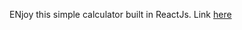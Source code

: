 ENjoy this simple calculator built in ReactJs. Link [here](https://calculator-react-js.herokuapp.com/)

